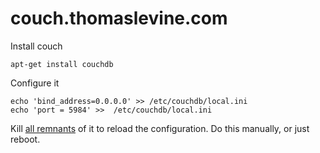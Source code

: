couch.thomaslevine.com
======================

Install couch

    apt-get install couchdb
    
Configure it

    echo 'bind_address=0.0.0.0' >> /etc/couchdb/local.ini
    echo 'port = 5984' >>  /etc/couchdb/local.ini

Kill [all remnants](http://serverfault.com/questions/79453/why-cant-i-access-my-couchdb-instance-externally-on-ubuntu-9-04-server)
of it to reload the configuration. Do this manually, or just reboot.